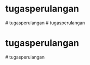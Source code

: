# tugasperulangan
#   t u g a s p e r u l a n g a n  
 # tugasperulangan
# tugasperulangan
#   t u g a s p e r u l a n g a n  
 
